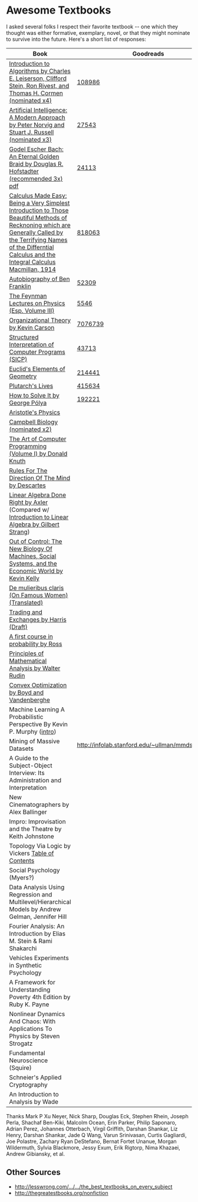 # Awesome Textbooks

I asked several folks I respect their favorite textbook -- one which they thought was either formative, exemplary, novel, or that they might nominate to survive into the future. Here's a short list of responses:

| Book | Goodreads |
|------|------|
| [Introduction to Algorithms by Charles E. Leiserson, Clifford Stein, Ron Rivest, and Thomas H. Cormen (nominated x4)](http://citc.ui.ac.ir/zamani/clrs.pdf) | [108986](https://www.goodreads.com/book/show/108986.Introduction_to_Algorithms) | 
| [Artificial Intelligence: A Modern Approach by Peter Norvig and Stuart J. Russell (nominated x3)](http://www.cin.ufpe.br/~tfl2/artificial-intelligence-modern-approach.9780131038059.25368.pdf) | [27543](https://www.goodreads.com/book/show/27543.Artificial_Intelligence) |
| [Godel Escher Bach: An Eternal Golden Braid by Douglas R. Hofstadter (recommended 3x)](https://archive.org/details/GEBen_201404) [pdf](http://www.physixfan.com/wp-content/files/GEBen.pdf) | [24113](https://www.goodreads.com/book/show/24113.G_del_Escher_Bach) |
| [Calculus Made Easy: Being a Very Simplest Introduction to Those Beautiful Methods of Recknoning which are Generally Called by the Terrifying Names of the Differntial Calculus and the Integral Calculus Macmillan, 1914](https://archive.org/details/CalculusMadeEasy) | [818063](https://www.goodreads.com/book/show/818063.Calculus_Made_Easy) |
| [Autobiography of Ben Franklin](https://archive.org/details/autobiographybe00frangoog) | [52309](https://www.goodreads.com/book/show/52309.The_Autobiography_of_Benjamin_Franklin) |
| [The Feynman Lectures on Physics (Esp. Volume III)](https://archive.org/details/TheFeynmanLecturesOnPhysicsVolumes1_3_1963) | [5546](https://www.goodreads.com/book/show/5546.The_Feynman_Lectures_on_Physics) |
| [Organizational Theory by Kevin Carson](http://www.mutualist.org/sitebuildercontent/sitebuilderfiles/otkc11.pdf) | [7076739](https://www.goodreads.com/book/show/7076739-organization-theory)|
| [Structured Interpretation of Computer Programs (SICP)](http://web.mit.edu/alexmv/6.037/sicp.pdf) | [43713](https://www.goodreads.com/book/show/43713.Structure_and_Interpretation_of_Computer_Programs)|
| [Euclid's Elements of Geometry](https://archive.org/details/tayloreuclid00euclrich) | [214441](https://www.goodreads.com/book/show/214441.Euclid_s_Elements) |
| [Plutarch's Lives](http://classics.mit.edu/Browse/browse-Plutarch.html) | [415634](https://www.goodreads.com/book/show/415634.Plutarch_s_Lives_Volume_1) |
| [How to Solve It by George Pólya](https://notendur.hi.is/hei2/teaching/Polya_HowToSolveIt.pdf) | [192221](https://www.goodreads.com/book/show/192221.How_to_Solve_It) |
| [Aristotle's Physics](https://archive.org/stream/AristotleOrganon/AristotleOrganoncollectedWorks#page/n601/mode/2up) | |
| [Campbell Biology (nominated x2)](http://m-learning.zju.edu.cn/G2S/eWebEditor/uploadfile/20120925133308427.pdf) | |
| [The Art of Computer Programming (Volume I) by Donald Knuth](http://broiler.astrometry.net/~kilian/The_Art_of_Computer_Programming%20-%20Vol%201.pdf) | |
| [Rules For The Direction Of The Mind by Descartes](https://archive.org/details/descartessrulesf032479mbp) | |
| [Linear Algebra Done Right by Axler](https://math-test.googlecode.com/files/Linear%20Algebra%20Done%20Right,%202nd%20Ed%20-%20Sheldon%20Axler.pdf) (Compared w/ [Introduction to Linear Algebra by Gilbert Strang](http://genes.mit.edu/burgelab/yarden/strang_linear_algebra.pdf)) | |
| [Out of Control: The New Biology Of Machines, Social Systems, and the Economic World by Kevin Kelly](http://kk.org/mt-files/books-mt/ooc-mf.pdf) | |
| [De mulieribus claris (On Famous Women) (Translated)](https://books.google.com/books?id=pArYB6VgRq8C&pg=PA3&source=gbs_toc_r&cad=3#v=onepage) | |
| [Trading and Exchanges by Harris (Draft)](http://www-bcf.usc.edu/~lharris/Trading/Book/Book-extract.pdf) | |
| [A first course in probability by Ross](http://zalsiary.kau.edu.sa/Files/0009120/Files/119387_A_First_Course_in_Probability_8th_Edition.pdf) | |
| [Principles of Mathematical Analysis by Walter Rudin](https://notendur.hi.is/vae11/%C3%9Eekking/principles_of_mathematical_analysis_walter_rudin.pdf) | |
| [Convex Optimization by Boyd and Vandenberghe](https://web.stanford.edu/~boyd/cvxbook/bv_cvxbook.pdf) | |
| Machine Learning A Probabilistic Perspective By Kevin P. Murphy ([intro](https://www.cs.ubc.ca/~murphyk/MLbook/pml-intro-22may12.pdf)) | |
| Mining of Massive Datasets | http://infolab.stanford.edu/~ullman/mmds/book.pdf |
| A Guide to the Subject-Object Interview: Its Administration and Interpretation | |
| New Cinematographers by Alex Ballinger | |
| Impro: Improvisation and the Theatre by Keith Johnstone | |
| Topology Via Logic by Vickers [Table of Contents](http://www.gbv.de/dms/ilmenau/toc/21309293X.PDF) | |
| Social Psychology (Myers?) | |
| Data Analysis Using Regression and Multilevel/Hierarchical Models by Andrew Gelman, Jennifer Hill | |
| Fourier Analysis: An Introduction by Elias M. Stein & Rami Shakarchi | |
| Vehicles Experiments in Synthetic Psychology | |
| A Framework for Understanding Poverty 4th Edition by Ruby K. Payne | |
| Nonlinear Dynamics And Chaos: With Applications To Physics by Steven Strogatz | |
| Fundamental Neuroscience (Squire) | |
| Schneier's Applied Cryptography | |
| An Introduction to Analysis by Wade | |

Thanks Mark P Xu Neyer, Nick Sharp, Douglas Eck, Stephen Rhein, Joseph Perla,
Shachaf Ben-Kiki, Malcolm Ocean, Erin Parker, Philip Saponaro, Adrian Perez,
Johannes Otterbach, Virgil Griffith, Darshan Shankar, Liz Henry, Darshan
Shankar, Jade Q Wang, Varun Srinivasan, Curtis Gagliardi, Joe Polastre, Zachary
Ryan DeStefano, Bernat Fortet Unanue, Morgan Wildermuth, Sylvia Blackmore, Jessy
Exum, Erik Rigtorp, Nima Khazaei, Andrew Gibiansky, et al.

## Other Sources

* http://lesswrong.com/…/…/the_best_textbooks_on_every_subject
* http://thegreatestbooks.org/nonfiction
